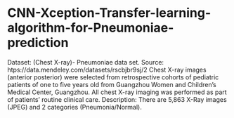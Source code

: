 # CNN-Xception-Transfer-learning-algorithm-for-Pneumoniae-prediction

Dataset: (Chest X-ray)- Pneumoniae data set. 
Source: htps://data.mendeley.com/datasets/rscbjbr9sj/2
Chest X-ray images (anterior posterior) were selected from retrospective cohorts of pediatric patients of one to five years old from Guangzhou Women and Children’s Medical Center, Guangzhou. All chest X-ray imaging was performed as part of patients’ routine clinical care.
Description: There are 5,863 X-Ray images (JPEG) and 2 categories (Pneumonia/Normal). 

